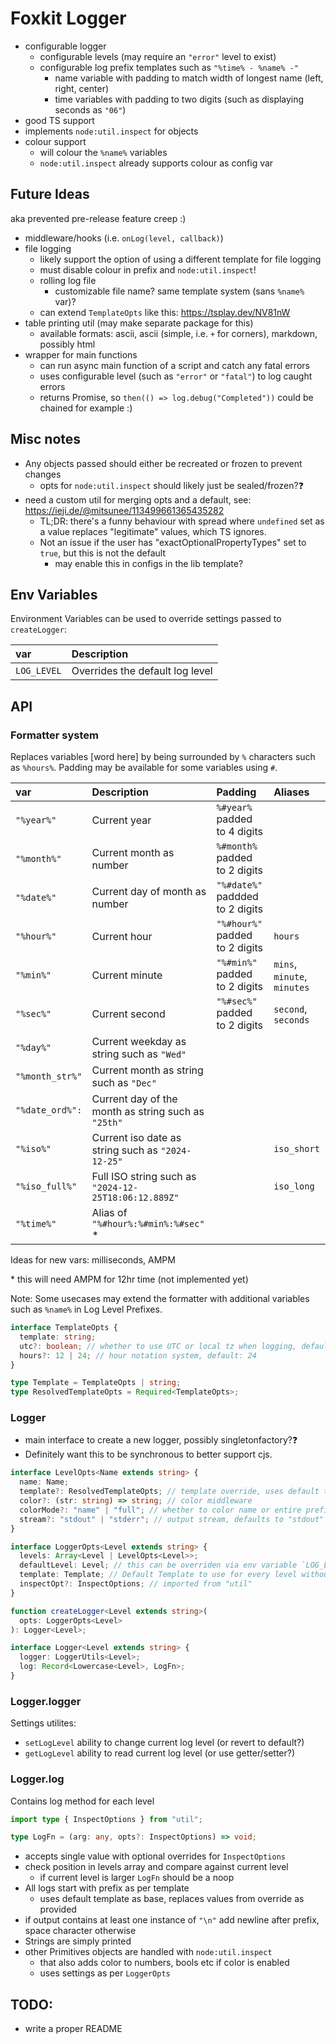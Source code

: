 # Foxkit Logger

- configurable logger
  - configurable levels (may require an `"error"` level to exist)
  - configurable log prefix templates such as `"%time% - %name% -"`
    - name variable with padding to match width of longest name (left, right, center)
    - time variables with padding to two digits (such as displaying seconds as `"06"`)
- good TS support
- implements `node:util.inspect` for objects
- colour support
  - will colour the `%name%` variables
  - `node:util.inspect` already supports colour as config var

## Future Ideas

aka prevented pre-release feature creep :)

- middleware/hooks (i.e. `onLog(level, callback)`)
- file logging
  - likely support the option of using a different template for file logging
  - must disable colour in prefix and `node:util.inspect`!
  - rolling log file
    - customizable file name? same template system (sans `%name%` var)?
  - can extend `TemplateOpts` like this: https://tsplay.dev/NV81nW
- table printing util (may make separate package for this)
  - available formats: ascii, ascii (simple, i.e. `+` for corners), markdown, possibly html
- wrapper for main functions
  - can run async main function of a script and catch any fatal errors
  - uses configurable level (such as `"error"` or `"fatal"`) to log caught errors
  - returns Promise, so `then(() => log.debug("Completed"))` could be chained for example :)

## Misc notes

- Any objects passed should either be recreated or frozen to prevent changes
  - opts for `node:util.inspect` should likely just be sealed/frozen?❓
- need a custom util for merging opts and a default, see: https://ieji.de/@mitsunee/113499661365435282
  - TL;DR: there's a funny behaviour with spread where `undefined` set as a value replaces "legitimate" values, which TS ignores.
  - Not an issue if the user has "exactOptionalPropertyTypes" set to `true`, but this is not the default
    - may enable this in configs in the lib template?

## Env Variables

Environment Variables can be used to override settings passed to `createLogger`:

| var         | Description                     |
| :---------- | :------------------------------ |
| `LOG_LEVEL` | Overrides the default log level |

## API

### Formatter system

Replaces variables [word here] by being surrounded by `%` characters such as `%hours%`. Padding may be available for some variables using `#`.

| var              | Description                                          | Padding                         | Aliases                     |
| :--------------- | :--------------------------------------------------- | :------------------------------ | :-------------------------- |
| `"%year%"`       | Current year                                         | `%#year%` padded to 4 digits    |
| `"%month%"`      | Current month as number                              | `%#month%` padded to 2 digits   |
| `"%date%"`       | Current day of month as number                       | `"%#date%"` paddded to 2 digits |
| `"%hour%"`       | Current hour                                         | `"%#hour%"` padded to 2 digits  | `hours`                     |
| `"%min%"`        | Current minute                                       | `"%#min%"` padded to 2 digits   | `mins`, `minute`, `minutes` |
| `"%sec%"`        | Current second                                       | `"%#sec%"` padded to 2 digits   | `second`, `seconds`         |
| `"%day%"`        | Current weekday as string such as `"Wed"`            |
| `"%month_str%"`  | Current month as string such as `"Dec"`              |
| `"%date_ord%": ` | Current day of the month as string such as `"25th"`  |
| `"%iso%"`        | Current iso date as string such as `"2024-12-25"`    |                                 | `iso_short`                 |
| `"%iso_full%"`   | Full ISO string such as `"2024-12-25T18:06:12.889Z"` |                                 | `iso_long`                  |
| `"%time%"`       | Alias of `"%#hour%:%#min%:%#sec"` \*                 |

Ideas for new vars: milliseconds, AMPM

\* this will need AMPM for 12hr time (not implemented yet)

Note: Some usecases may extend the formatter with additional variables such as `%name%` in Log Level Prefixes.

```ts
interface TemplateOpts {
  template: string;
  utc?: boolean; // whether to use UTC or local tz when logging, default: false
  hours?: 12 | 24; // hour notation system, default: 24
}

type Template = TemplateOpts | string;
type ResolvedTemplateOpts = Required<TemplateOpts>;
```

### Logger

- main interface to create a new logger, possibly singletonfactory?❓
- Definitely want this to be synchronous to better support cjs.

```ts
interface LevelOpts<Name extends string> {
  name: Name;
  template?: ResolvedTemplateOpts; // template override, uses default template as base
  color?: (str: string) => string; // color middleware
  colorMode?: "name" | "full"; // whether to color name or entire prefix, default: name
  stream?: "stdout" | "stderr"; // output stream, defaults to "stdout"
}

interface LoggerOpts<Level extends string> {
  levels: Array<Level | LevelOpts<Level>>;
  defaultLevel: Level; // this can be overriden via env variable `LOG_LEVEL`
  template: Template; // Default Template to use for every level without one
  inspectOpt?: InspectOptions; // imported from "util"
}

function createLogger<Level extends string>(
  opts: LoggerOpts<Level>
): Logger<Level>;

interface Logger<Level extends string> {
  logger: LoggerUtils<Level>;
  log: Record<Lowercase<Level>, LogFn>;
}
```

### Logger.logger

Settings utilites:

- `setLogLevel` ability to change current log level (or revert to default?)
- `getLogLevel` ability to read current log level (or use getter/setter?)

### Logger.log

Contains log method for each level

```ts
import type { InspectOptions } from "util";

type LogFn = (arg: any, opts?: InspectOptions) => void;
```

- accepts single value with optional overrides for `InspectOptions`
- check position in levels array and compare against current level
  - if current level is larger `LogFn` should be a noop
- All logs start with prefix as per template
  - uses default template as base, replaces values from override as provided
- if output contains at least one instance of `"\n"` add newline after prefix, space character otherwise
- Strings are simply printed
- other Primitives objects are handled with `node:util.inspect`
  - that also adds color to numbers, bools etc if color is enabled
  - uses settings as per `LoggerOpts`

## TODO:

- write a proper README
